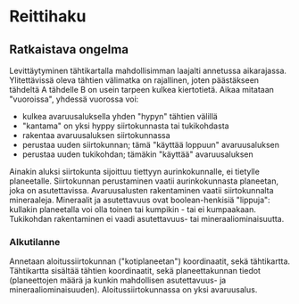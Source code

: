 # Reittihaku

## Ratkaistava ongelma

Levittäytyminen tähtikartalla mahdollisimman laajalti annetussa aikarajassa. Ylitettävissä oleva tähtien välimatka on rajallinen, joten päästäkseen tähdeltä A tähdelle B on usein tarpeen kulkea kiertotietä. Aikaa mitataan "vuoroissa", yhdessä vuorossa voi:
- kulkea avaruusaluksella yhden "hypyn" tähtien välillä
 - "kantama" on yksi hyppy siirtokunnasta tai tukikohdasta
- rakentaa avaruusaluksen siirtokunnassa
- perustaa uuden siirtokunnan; tämä "käyttää loppuun" avaruusaluksen
- perustaa uuden tukikohdan; tämäkin "käyttää" avaruusaluksen

Ainakin aluksi siirtokunta sijoittuu tiettyyn aurinkokunnalle, ei tietylle planeetalle. Siirtokunnan perustaminen vaatii aurinkokunnasta planeetan, joka on asutettavissa. Avaruusalusten rakentaminen vaatii siirtokunnalta mineraaleja. Mineraalit ja asutettavuus ovat boolean-henkisiä "lippuja": kullakin planeetalla voi olla toinen tai kumpikin - tai ei kumpaakaan. Tukikohdan rakentaminen ei vaadi asutettavuus- tai mineraaliominaisuutta.

### Alkutilanne

Annetaan aloitussiirtokunnan ("kotiplaneetan") koordinaatit, sekä tähtikartta. Tähtikartta sisältää tähtien koordinaatit, sekä planeettakunnan tiedot (planeettojen määrä ja kunkin mahdollisen asutettavuus- ja mineraaliominaisuuden). Aloitussiirtokunnassa on yksi avaruusalus.
